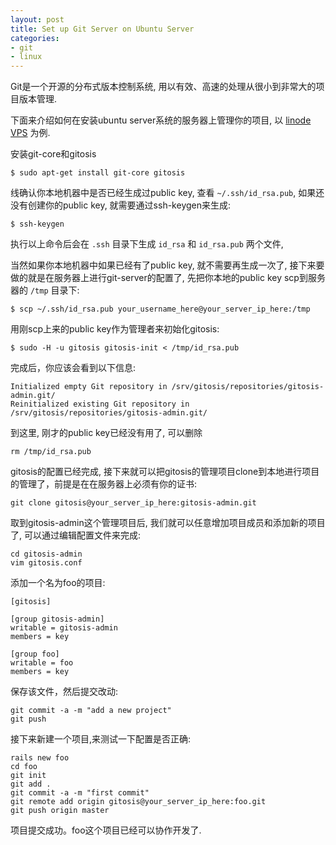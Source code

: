 ```yaml
---
layout: post
title: Set up Git Server on Ubuntu Server
categories:
- git
- linux
---
```


Git是一个开源的分布式版本控制系统, 用以有效、高速的处理从很小到非常大的项目版本管理.

下面来介绍如何在安装ubuntu server系统的服务器上管理你的项目, 以 [linode VPS][0] 为例.  

安装git-core和gitosis  

    $ sudo apt-get install git-core gitosis

线确认你本地机器中是否已经生成过public key, 查看 `~/.ssh/id_rsa.pub`, 如果还没有创建你的public key, 就需要通过ssh-keygen来生成:

    $ ssh-keygen
    
执行以上命令后会在 `.ssh` 目录下生成 `id_rsa` 和 `id_rsa.pub` 两个文件,

当然如果你本地机器中如果已经有了public key, 就不需要再生成一次了, 接下来要做的就是在服务器上进行git-server的配置了, 先把你本地的public key scp到服务器的 `/tmp` 目录下:  

    $ scp ~/.ssh/id_rsa.pub your_username_here@your_server_ip_here:/tmp

用刚scp上来的public key作为管理者来初始化gitosis:

    $ sudo -H -u gitosis gitosis-init < /tmp/id_rsa.pub

完成后，你应该会看到以下信息:

    Initialized empty Git repository in /srv/gitosis/repositories/gitosis-admin.git/
    Reinitialized existing Git repository in /srv/gitosis/repositories/gitosis-admin.git/
    
到这里, 刚才的public key已经没有用了, 可以删除

    rm /tmp/id_rsa.pub

gitosis的配置已经完成, 接下来就可以把gitosis的管理项目clone到本地进行项目的管理了，前提是在在服务器上必须有你的证书:

    git clone gitosis@your_server_ip_here:gitosis-admin.git

取到gitosis-admin这个管理项目后, 我们就可以任意增加项目成员和添加新的项目了, 可以通过编辑配置文件来完成:

    cd gitosis-admin
    vim gitosis.conf

添加一个名为foo的项目:  

    [gitosis]

    [group gitosis-admin]
    writable = gitosis-admin
    members = key

    [group foo]
    writable = foo
    members = key

保存该文件，然后提交改动:  

    git commit -a -m "add a new project"
    git push

接下来新建一个项目,来测试一下配置是否正确:  

    rails new foo
    cd foo
    git init
    git add .
    git commit -a -m "first commit"
    git remote add origin gitosis@your_server_ip_here:foo.git
    git push origin master

项目提交成功。foo这个项目已经可以协作开发了.

  [0]: http://www.llinode.com